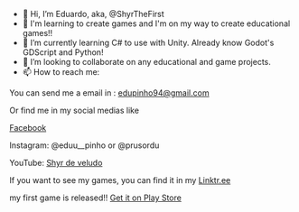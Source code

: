- 👋 Hi, I’m Eduardo, aka, @ShyrTheFirst
- 👀 I'm learning to create games and I'm on my way to create educational games!!
- 🌱 I’m currently learning C# to use with Unity. Already know Godot's GDScript and Python!
- 💞️ I’m looking to collaborate on any educational and game projects. 
- 📫 How to reach me:
  
You can send me a email in : edupinho94@gmail.com

Or find me in my social medias like

[Facebook](https://m.facebook.com/DuLuftShyr)

Instagram: @eduu__pinho or @prusordu

YouTube: [Shyr de veludo](https://www.youtube.com/@shyrdeveludo6787)


If you want to see my games, you can find it in my 
[Linktr.ee](https://linktr.ee/shyrthefirst)

my first game is released!!
[Get it on Play Store](https://play.google.com/store/apps/details?id=m.sh.tale_of_the_last)

